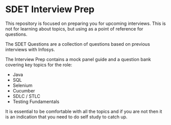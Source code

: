 # SDET Interview Prep

This repository is focused on preparing you for upcoming interviews. This is not for learning about topics, but using as a point of reference for questions.

The SDET Questions are a collection of questions based on previous interviews with Infosys.

The Interview Prep contains a mock panel guide and a question bank covering key topics for the role:

- Java
- SQL
- Selenium
- Cucumber
- SDLC / STLC
- Testing Fundamentals

It is essential to be comfortable with all the topics and if you are not then it is an indication that you need to do self study to catch up.